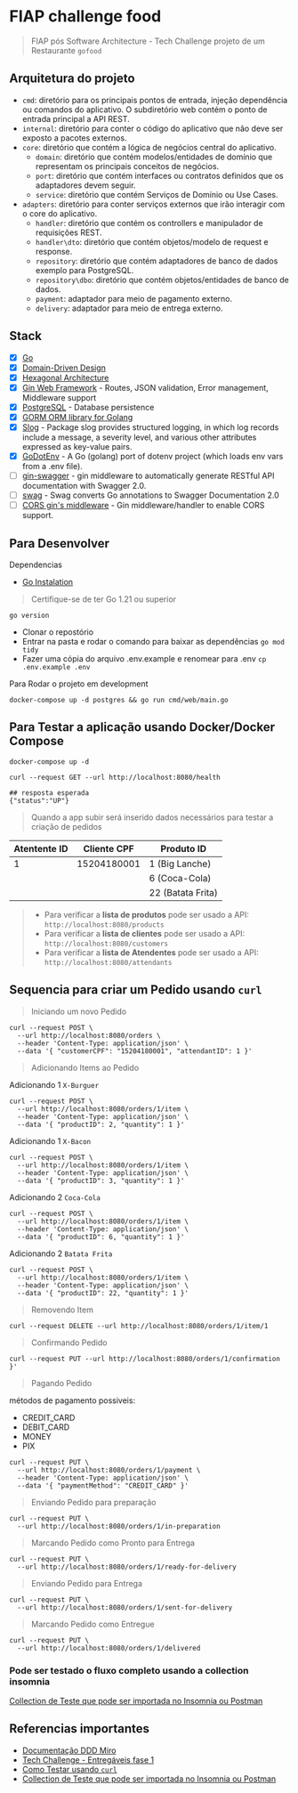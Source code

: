# FIAP challenge food

> FIAP pós Software Architecture - Tech Challenge projeto de um Restaurante `gofood`

## Arquitetura do projeto

- `cmd`: diretório para os principais pontos de entrada, injeção dependência ou comandos do aplicativo. O subdiretório web contém o ponto de entrada principal a API REST.
- `internal`: diretório para conter o código do aplicativo que não deve ser exposto a pacotes externos.
- `core`: diretório que contém a lógica de negócios central do aplicativo.
  - `domain`: diretório que contém modelos/entidades de domínio que representam os principais conceitos de negócios.
  - `port`: diretório que contém interfaces ou contratos definidos que os adaptadores devem seguir.
  - `service`: diretório que contém Serviços de Domínio ou Use Cases.
- `adapters`: diretório para conter serviços externos que irão interagir com o core do aplicativo.
  - `handler`: diretório que contém os controllers e manipulador de requisições REST.
  - `handler\dto`: diretório que contém objetos/modelo de request e response.
  - `repository`: diretório que contém adaptadores de banco de dados exemplo para PostgreSQL.
  - `repository\dbo`: diretório que contém objetos/entidades de banco de dados.
  - `payment`: adaptador para meio de pagamento externo.
  - `delivery`: adaptador para meio de entrega externo.

## Stack

- [x] [Go][0]
- [x] [Domain-Driven Design][6]
- [x] [Hexagonal Architecture][5]
- [x] [Gin Web Framework][1] - Routes, JSON validation, Error management, Middleware support
- [x] [PostgreSQL][3] - Database persistence
- [x] [GORM ORM library for Golang][2]
- [x] [Slog](https://pkg.go.dev/log/slog) - Package slog provides structured logging, in which log records include a message, a severity level, and various other attributes expressed as key-value pairs. 
- [x] [GoDotEnv](https://github.com/joho/godotenv) - A Go (golang) port of dotenv project (which loads env vars from a .env file).
- [ ] [gin-swagger](https://github.com/swaggo/gin-swagger) - gin middleware to automatically generate RESTful API documentation with Swagger 2.0.
- [ ] [swag](https://github.com/swaggo/swag) - Swag converts Go annotations to Swagger Documentation 2.0
- [ ] [CORS gin's middleware](https://github.com/gin-contrib/cors) - Gin middleware/handler to enable CORS support.

## Para Desenvolver

Dependencias

- [Go Instalation](https://go.dev/doc/install)

> Certifique-se de ter Go 1.21 ou superior

```shell
go version
```

- Clonar o repostório
- Entrar na pasta e rodar o comando para baixar as dependências `go mod tidy`
- Fazer uma cópia do arquivo .env.example e renomear para .env `cp .env.example .env`

Para Rodar o projeto em development

```shell
docker-compose up -d postgres && go run cmd/web/main.go
```

## Para Testar a aplicação usando Docker/Docker Compose

```shell
docker-compose up -d

curl --request GET --url http://localhost:8080/health

## resposta esperada
{"status":"UP"}
```

> Quando a app subir será inserido dados necessários para testar a criação de pedidos 

| Atentente ID  | Cliente CPF | Produto ID        |
|---------------|-------------|-------------------|
| 1             | 15204180001 | 1 (Big Lanche)    |
|               |             | 6 (Coca-Cola)     |
|               |             | 22 (Batata Frita) |

> - Para verificar a **lista de produtos** pode ser usado a API: `http://localhost:8080/products`
> - Para verificar a **lista de clientes** pode ser usado a API: `http://localhost:8080/customers`
> - Para verificar a **lista de Atendentes** pode ser usado a API: `http://localhost:8080/attendants`

## Sequencia para criar um Pedido usando `curl`

> Iniciando um novo Pedido

```shell
curl --request POST \
  --url http://localhost:8080/orders \
  --header 'Content-Type: application/json' \
  --data '{ "customerCPF": "15204180001", "attendantID": 1 }'
```

> Adicionando Items ao Pedido

Adicionando 1 `X-Burguer`

```shell
curl --request POST \
  --url http://localhost:8080/orders/1/item \
  --header 'Content-Type: application/json' \
  --data '{ "productID": 2, "quantity": 1 }'
```

Adicionando 1 `X-Bacon`

```shell
curl --request POST \
  --url http://localhost:8080/orders/1/item \
  --header 'Content-Type: application/json' \
  --data '{ "productID": 3, "quantity": 1 }'
```

Adicionando 2 `Coca-Cola`

```shell
curl --request POST \
  --url http://localhost:8080/orders/1/item \
  --header 'Content-Type: application/json' \
  --data '{ "productID": 6, "quantity": 1 }'
```

Adicionando 2 `Batata Frita`

```shell
curl --request POST \
  --url http://localhost:8080/orders/1/item \
  --header 'Content-Type: application/json' \
  --data '{ "productID": 22, "quantity": 1 }'
```

> Removendo Item

```shell
curl --request DELETE --url http://localhost:8080/orders/1/item/1
```

> Confirmando Pedido

```shell
curl --request PUT --url http://localhost:8080/orders/1/confirmation
}'
```

> Pagando Pedido

métodos de pagamento possiveis:

- CREDIT_CARD
- DEBIT_CARD
- MONEY
- PIX

```shell
curl --request PUT \
  --url http://localhost:8080/orders/1/payment \
  --header 'Content-Type: application/json' \
  --data '{ "paymentMethod": "CREDIT_CARD" }'
```

> Enviando Pedido para preparação

```shell
curl --request PUT \
  --url http://localhost:8080/orders/1/in-preparation 
```

> Marcando Pedido como Pronto para Entrega

```shell
curl --request PUT \
  --url http://localhost:8080/orders/1/ready-for-delivery
```

> Enviando Pedido para Entrega

```shell
curl --request PUT \
  --url http://localhost:8080/orders/1/sent-for-delivery 
```

> Marcando Pedido como Entregue

```shell
curl --request PUT \
  --url http://localhost:8080/orders/1/delivered 
```

### Pode ser testado o fluxo completo usando a collection insomnia

[Collection de Teste que pode ser importada no Insomnia ou Postman](./Insomnia_collection_test.json)

## Referencias importantes

- [Documentação DDD Miro](https://miro.com/app/board/uXjVN8Gnn2s=/)
- [Tech Challenge - Entregáveis fase 1](./doc/EntragaFase1.md)
- [Como Testar usando `curl`](./__utils__/doc/ComoTestar.md)
- [Collection de Teste que pode ser importada no Insomnia ou Postman](./Insomnia_collection_test.json)

[0]: https://go.dev/
[1]: https://gin-gonic.com/
[2]: https://gorm.io/index.html
[3]: https://www.postgresql.org/
[5]: https://alistair.cockburn.us/hexagonal-architecture/
[6]: https://www.amazon.com/dp/0321125215?ref_=cm_sw_r_cp_ud_dp_0M66DHP14SJ5GBBJCRNP
